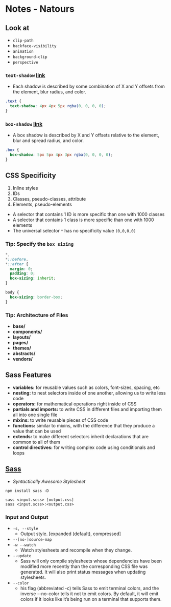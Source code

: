 # Notes - Natours

## Look at

- `clip-path`
- `backface-visibility`
- `animation`
- `background-clip`
- `perspective`

### `text-shadow` [link](https://developer.mozilla.org/en-US/docs/Web/CSS/text-shadow)

- Each shadow is described by some combination of X and Y offsets from the element, blur radius, and color.

```css
.text {
  text-shadow: 4px 4px 5px rgba(0, 0, 0, 0);
}
```

### `box-shadow` [link](https://developer.mozilla.org/en-US/docs/Web/CSS/box-shadow)

- A box shadow is described by X and Y offsets relative to the element, blur and spread radius, and color.

```css
.box {
  box-shadow: 5px 5px 4px 3px rgba(0, 0, 0, 0);
}
```

## CSS Specificity

1) Inline styles
2) IDs
3) Classes, pseudo-classes, attribute
4) Elements, pseudo-elements

- A selector that contains 1 ID is more specific than one with 1000 classes
- A selector that contains 1 class is more specific than one with 1000 elements
- The universal selector `*` has no specificity value `(0,0,0,0)`

### Tip: Specify the `box sizing`

```css
*,
*::before,
*::after {
  margin: 0;
  padding: 0;
  box-sizing: inherit;
}

body {
  box-sizing: border-box;
}

```

### Tip: Architecture of Files

- **base/**
- **components/**
- **layouts/**
- **pages/**
- **themes/**
- **abstracts/**
- **vendors/**

## Sass Features

- **variables:** for reusable values such as colors, font-sizes, spacing, etc
- **nesting:** to nest selectors inside of one another, allowing us to write less code
- **operators:** for mathematical operations right inside of CSS
- **partials and imports:** to write CSS in different files and importing them all into one single file
- **mixins:** to write reusable pieces of CSS code
- **functions:** similar to mixins, with the difference that they produce a value that can be used
- **extends:** to make different selectors inherit declarations that are common to all of them
- **control directives:** for writing complex code using conditionals and loops

## [Sass](https://sass-lang.com/)

- _Syntactically Awesome Stylesheet_

```shell
npm install sass -D
```

```shell
sass <input.scss> [output.css]
sass <input.scss>:<output.css>
```

### Input and Output

- `-s, --style`
  - Output style. [expanded (default), compressed]
- `--[no-]source-map`
- `-w --watch`
  - Watch stylesheets and recompile when they change.
- `--update`
  - Sass will only compile stylesheets whose dependencies have been modified more recently than the corresponding CSS
    file was generated. It will also print status messages when updating stylesheets.
- `--color`
  - his flag (abbreviated -c) tells Sass to emit terminal colors, and the inverse --no-color tells it not to emit
    colors. By default, it will emit colors if it looks like it’s being run on a terminal that supports them.

